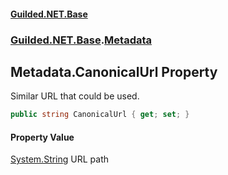 #### [Guilded.NET.Base](Guilded_NET_Base.md 'Guilded.NET.Base')
### [Guilded.NET.Base](Guilded_NET_Base.md#Guilded_NET_Base 'Guilded.NET.Base').[Metadata](Metadata.md 'Guilded.NET.Base.Metadata')
## Metadata.CanonicalUrl Property
Similar URL that could be used.  
```csharp
public string CanonicalUrl { get; set; }
```
#### Property Value
[System.String](https://docs.microsoft.com/en-us/dotnet/api/System.String 'System.String')
URL path
